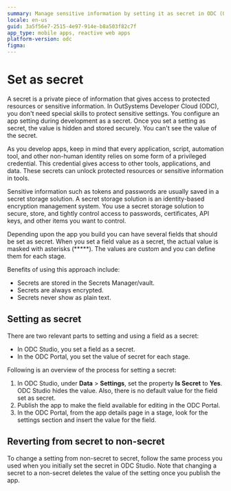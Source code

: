```yaml
---
summary: Manage sensitive information by setting it as secret in ODC (OutSystems Developer Cloud) Studio. 
locale: en-us
guid: 3a5f56e7-2515-4e97-914e-b8a503f82c7f
app_type: mobile apps, reactive web apps
platform-version: odc
figma:
---
```


# Set as secret

A secret is a private piece of information that gives access to protected resources or sensitive information. In OutSystems Developer Cloud (ODC), you don't need special skills to protect sensitive settings. You configure an app setting during development as a secret. Once you set a setting as secret, the value is hidden and stored securely. You can't see the value of the secret. 

As you develop apps, keep in mind that every application, script, automation tool, and other non-human identity relies on some form of a privileged credential. This credential gives access to other tools, applications, and data. These secrets can unlock protected resources or sensitive information in tools.

Sensitive information such as tokens and passwords are usually saved in a secret storage solution. A secret storage solution is an identity-based encryption management system. You use a secret storage solution to secure, store, and tightly control access to passwords, certificates, API keys, and other items you want to control.

Depending upon the app you build you can have several fields that should be set as secret. When you set a field value as a secret, the actual value is masked with asterisks (*****). The values are custom and you can define them for each stage.

Benefits of using this approach include:

* Secrets are stored in the Secrets Manager/vault.
* Secrets are always encrypted.
* Secrets never show as plain text.

## Setting as secret

There are two relevant parts to setting and using a field as a secret:

* In ODC Studio, you set a field as a secret.
* In the ODC Portal, you set the value of secret for each stage.

Following is an overview of the process for setting a secret:

1. In ODC Studio, under **Data** > **Settings**, set the property **Is Secret** to **Yes**. ODC Studio hides the value. Also, there is no default value for the field set as secret.
1. Publish the app to make the field available for editing in the ODC Portal.
1. In the ODC Portal, from the app details page in a stage, look for the settings section and insert the value for the field.

## Reverting from secret to non-secret

To change a setting from non-secret to secret, follow the same process you used when you initially set the secret in ODC Studio. Note that changing a secret to a non-secret deletes the value of the setting once you publish the app.

